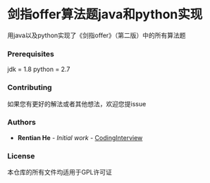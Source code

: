 # 剑指offer算法题java和python实现

用java以及python实现了《剑指offer》（第二版）中的所有算法题

### Prerequisites

jdk = 1.8
python = 2.7


### Contributing

如果您有更好的解法或者其他想法，欢迎您提issue


### Authors

* **Rentian He** - *Initial work* - [CodingInterview](https://github.com/CodingInterview)


### License

本仓库的所有文件均适用于GPL许可证

